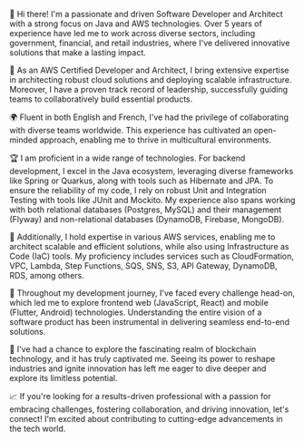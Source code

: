 👋 Hi there! I'm a passionate and driven Software Developer and Architect with a strong focus on Java and AWS technologies. Over 5 years of experience have led me to work across diverse sectors, including government, financial, and retail industries, where I've delivered innovative solutions that make a lasting impact.

💼 As an AWS Certified Developer and Architect, I bring extensive expertise in architecting robust cloud solutions and deploying scalable infrastructure. Moreover, I have a proven track record of leadership, successfully guiding teams to collaboratively build essential products.

🌍 Fluent in both English and French, I've had the privilege of collaborating with diverse teams worldwide. This experience has cultivated an open-minded approach, enabling me to thrive in multicultural environments.

🏆 I am proficient in a wide range of technologies. For backend development, I excel in the Java ecosystem, leveraging diverse frameworks like Spring or Quarkus, along with tools such as Hibernate and JPA. To ensure the reliability of my code, I rely on robust Unit and Integration Testing with tools like JUnit and Mockito. My experience also spans working with both relational databases (Postgres, MySQL) and their management (Flyway) and non-relational databases (DynamoDB, Firebase, MongoDB).

🚀 Additionally, I hold expertise in various AWS services, enabling me to architect scalable and efficient solutions, while also using Infrastructure as Code (IaC) tools. My proficiency includes services such as CloudFormation, VPC, Lambda, Step Functions, SQS, SNS, S3, API Gateway, DynamoDB, RDS, among others.

🧠 Throughout my development journey, I've faced every challenge head-on, which led me to explore frontend web (JavaScript, React) and mobile (Flutter, Android) technologies. Understanding the entire vision of a software product has been instrumental in delivering seamless end-to-end solutions.

🌱 I've had a chance to explore the fascinating realm of blockchain technology, and it has truly captivated me. Seeing its power to reshape industries and ignite innovation has left me eager to dive deeper and explore its limitless potential.

📈 If you're looking for a results-driven professional with a passion for embracing challenges, fostering collaboration, and driving innovation, let's connect! I'm excited about contributing to cutting-edge advancements in the tech world.
